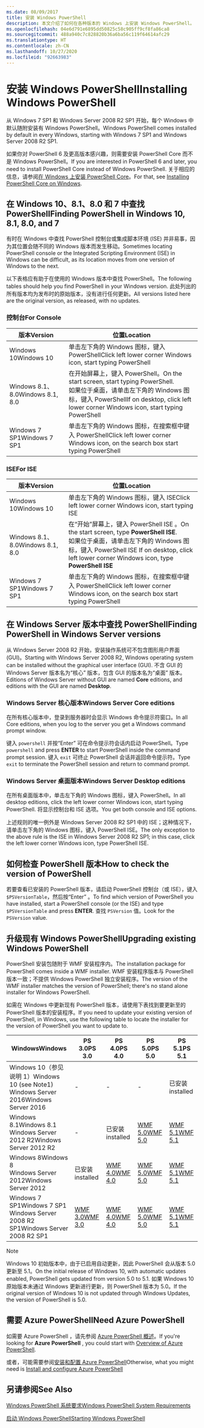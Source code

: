```yaml
---
ms.date: 08/09/2017
title: 安装 Windows PowerShell
description: 本文介绍了如何在各种版本的 Windows 上安装 Windows PowerShell。
ms.openlocfilehash: 04e6d791e6895dd50825c58c905ff9cf8fa86ca8
ms.sourcegitcommit: 488a940c7c828820b36a6ba56c119f64614afc29
ms.translationtype: HT
ms.contentlocale: zh-CN
ms.lasthandoff: 10/27/2020
ms.locfileid: "92663983"
---
```

# <a name="installing-windows-powershell"></a><span data-ttu-id="2b28e-103">安装 Windows PowerShell</span><span class="sxs-lookup"><span data-stu-id="2b28e-103">Installing Windows PowerShell</span></span>

<span data-ttu-id="2b28e-104">从 Windows 7 SP1 和 Windows Server 2008 R2 SP1 开始，每个 Windows 中默认随附安装有 Windows PowerShell。</span><span class="sxs-lookup"><span data-stu-id="2b28e-104">Windows PowerShell comes installed by default in every Windows, starting with Windows 7 SP1 and Windows Server 2008 R2 SP1.</span></span>

<span data-ttu-id="2b28e-105">如果你对 PowerShell 6 及更高版本感兴趣，则需要安装 PowerShell Core 而不是 Windows PowerShell。</span><span class="sxs-lookup"><span data-stu-id="2b28e-105">If you are interested in PowerShell 6 and later, you need to install PowerShell Core instead of Windows PowerShell.</span></span> <span data-ttu-id="2b28e-106">关于相应的信息，请参阅[在 Windows 上安装 PowerShell Core](../../install/Installing-PowerShell-Core-on-Windows.md)。</span><span class="sxs-lookup"><span data-stu-id="2b28e-106">For that, see [Installing PowerShell Core on Windows](../../install/Installing-PowerShell-Core-on-Windows.md).</span></span>

## <a name="finding-powershell-in-windows-10-81-80-and-7"></a><span data-ttu-id="2b28e-107">在 Windows 10、8.1、8.0 和 7 中查找 PowerShell</span><span class="sxs-lookup"><span data-stu-id="2b28e-107">Finding PowerShell in Windows 10, 8.1, 8.0, and 7</span></span>

<span data-ttu-id="2b28e-108">有时在 Windows 中查找 PowerShell 控制台或集成脚本环境 (ISE) 并非易事，因为其位置会随不同的 Windows 版本而发生移动。</span><span class="sxs-lookup"><span data-stu-id="2b28e-108">Sometimes locating PowerShell console or the Integrated Scripting Environment (ISE) in Windows can be difficult, as its location moves from one version of Windows to the next.</span></span>

<span data-ttu-id="2b28e-109">以下表格应有助于在使用的 Windows 版本中查找 PowerShell。</span><span class="sxs-lookup"><span data-stu-id="2b28e-109">The following tables should help you find PowerShell in your Windows version.</span></span> <span data-ttu-id="2b28e-110">此处列出的所有版本均为发布时的原始版本，没有进行任何更新。</span><span class="sxs-lookup"><span data-stu-id="2b28e-110">All versions listed here are the original version, as released, with no updates.</span></span>

### <a name="for-console"></a><span data-ttu-id="2b28e-111">控制台</span><span class="sxs-lookup"><span data-stu-id="2b28e-111">For Console</span></span>

|     <span data-ttu-id="2b28e-112">版本</span><span class="sxs-lookup"><span data-stu-id="2b28e-112">Version</span></span>      |                                                            <span data-ttu-id="2b28e-113">位置</span><span class="sxs-lookup"><span data-stu-id="2b28e-113">Location</span></span>                                                            |
| ---------------- | ------------------------------------------------------------------------------------------------------------------------------ |
| <span data-ttu-id="2b28e-114">Windows 10</span><span class="sxs-lookup"><span data-stu-id="2b28e-114">Windows 10</span></span>       | <span data-ttu-id="2b28e-115">单击左下角的 Windows 图标，键入 PowerShell</span><span class="sxs-lookup"><span data-stu-id="2b28e-115">Click left lower corner Windows icon, start typing PowerShell</span></span>                                                                  |
| <span data-ttu-id="2b28e-116">Windows 8.1、8.0</span><span class="sxs-lookup"><span data-stu-id="2b28e-116">Windows 8.1, 8.0</span></span> | <span data-ttu-id="2b28e-117">在开始屏幕上，键入 PowerShell。</span><span class="sxs-lookup"><span data-stu-id="2b28e-117">On the start screen, start typing PowerShell.</span></span><br/><span data-ttu-id="2b28e-118">如果位于桌面，请单击左下角的 Windows 图标，键入 PowerShell</span><span class="sxs-lookup"><span data-stu-id="2b28e-118">If on desktop, click left lower corner Windows icon, start typing PowerShell</span></span> |
| <span data-ttu-id="2b28e-119">Windows 7 SP1</span><span class="sxs-lookup"><span data-stu-id="2b28e-119">Windows 7 SP1</span></span>    | <span data-ttu-id="2b28e-120">单击左下角的 Windows 图标，在搜索框中键入 PowerShell</span><span class="sxs-lookup"><span data-stu-id="2b28e-120">Click left lower corner Windows icon, on the search box start typing PowerShell</span></span>                                                |

### <a name="for-ise"></a><span data-ttu-id="2b28e-121">ISE</span><span class="sxs-lookup"><span data-stu-id="2b28e-121">For ISE</span></span>

|     <span data-ttu-id="2b28e-122">版本</span><span class="sxs-lookup"><span data-stu-id="2b28e-122">Version</span></span>      |                                                            <span data-ttu-id="2b28e-123">位置</span><span class="sxs-lookup"><span data-stu-id="2b28e-123">Location</span></span>                                                            |
| ---------------- | ------------------------------------------------------------------------------------------------------------------------------ |
| <span data-ttu-id="2b28e-124">Windows 10</span><span class="sxs-lookup"><span data-stu-id="2b28e-124">Windows 10</span></span>       | <span data-ttu-id="2b28e-125">单击左下角的 Windows 图标，键入 ISE</span><span class="sxs-lookup"><span data-stu-id="2b28e-125">Click left lower corner Windows icon, start typing ISE</span></span>                                                                         |
| <span data-ttu-id="2b28e-126">Windows 8.1、8.0</span><span class="sxs-lookup"><span data-stu-id="2b28e-126">Windows 8.1, 8.0</span></span> | <span data-ttu-id="2b28e-127">在“开始”屏幕上，键入 PowerShell ISE  。</span><span class="sxs-lookup"><span data-stu-id="2b28e-127">On the start screen, type **PowerShell ISE**.</span></span><br/><span data-ttu-id="2b28e-128">如果位于桌面，请单击左下角的 Windows 图标，键入 PowerShell ISE </span><span class="sxs-lookup"><span data-stu-id="2b28e-128">If on desktop, click left lower corner Windows icon, type **PowerShell ISE**</span></span> |
| <span data-ttu-id="2b28e-129">Windows 7 SP1</span><span class="sxs-lookup"><span data-stu-id="2b28e-129">Windows 7 SP1</span></span>    | <span data-ttu-id="2b28e-130">单击左下角的 Windows 图标，在搜索框中键入 PowerShell</span><span class="sxs-lookup"><span data-stu-id="2b28e-130">Click left lower corner Windows icon, on the search box start typing PowerShell</span></span>                                                |

## <a name="finding-powershell-in-windows-server-versions"></a><span data-ttu-id="2b28e-131">在 Windows Server 版本中查找 PowerShell</span><span class="sxs-lookup"><span data-stu-id="2b28e-131">Finding PowerShell in Windows Server versions</span></span>

<span data-ttu-id="2b28e-132">从 Windows Server 2008 R2 开始，安装操作系统可不包含图形用户界面 (GUI)。</span><span class="sxs-lookup"><span data-stu-id="2b28e-132">Starting with Windows Server 2008 R2, Windows operating system can be installed without the graphical user interface (GUI).</span></span> <span data-ttu-id="2b28e-133">不含 GUI 的 Windows Server 版本名为“核心”  版本，包含 GUI 的版本名为“桌面”  版本。</span><span class="sxs-lookup"><span data-stu-id="2b28e-133">Editions of Windows Server without GUI are named **Core** editions, and editions with the GUI are named **Desktop**.</span></span>

### <a name="windows-server-core-editions"></a><span data-ttu-id="2b28e-134">Windows Server 核心版本</span><span class="sxs-lookup"><span data-stu-id="2b28e-134">Windows Server Core editions</span></span>

<span data-ttu-id="2b28e-135">在所有核心版本中，登录到服务器时会显示 Windows 命令提示符窗口。</span><span class="sxs-lookup"><span data-stu-id="2b28e-135">In all Core editions, when you log to the server you get a Windows command prompt window.</span></span>

<span data-ttu-id="2b28e-136">键入 `powershell` 并按“Enter”  可在命令提示符会话内启动 PowerShell。</span><span class="sxs-lookup"><span data-stu-id="2b28e-136">Type `powershell` and press **ENTER** to start PowerShell inside the command prompt session.</span></span> <span data-ttu-id="2b28e-137">键入 `exit` 可终止 PowerShell 会话并返回命令提示符。</span><span class="sxs-lookup"><span data-stu-id="2b28e-137">Type `exit` to terminate the PowerShell session and return to command prompt.</span></span>

### <a name="windows-server-desktop-editions"></a><span data-ttu-id="2b28e-138">Windows Server 桌面版本</span><span class="sxs-lookup"><span data-stu-id="2b28e-138">Windows Server Desktop editions</span></span>

<span data-ttu-id="2b28e-139">在所有桌面版本中，单击左下角的 Windows 图标，键入 PowerShell。</span><span class="sxs-lookup"><span data-stu-id="2b28e-139">In all desktop editions, click the left lower corner Windows icon, start typing PowerShell.</span></span> <span data-ttu-id="2b28e-140">将显示控制台和 ISE 选项。</span><span class="sxs-lookup"><span data-stu-id="2b28e-140">You get both console and ISE options.</span></span>

<span data-ttu-id="2b28e-141">上述规则的唯一例外是 Windows Server 2008 R2 SP1 中的 ISE；这种情况下，请单击左下角的 Windows 图标，键入 PowerShell ISE。</span><span class="sxs-lookup"><span data-stu-id="2b28e-141">The only exception to the above rule is the ISE in Windows Server 2008 R2 SP1; in this case, click the left lower corner Windows icon, type PowerShell ISE.</span></span>

## <a name="how-to-check-the-version-of-powershell"></a><span data-ttu-id="2b28e-142">如何检查 PowerShell 版本</span><span class="sxs-lookup"><span data-stu-id="2b28e-142">How to check the version of PowerShell</span></span>

<span data-ttu-id="2b28e-143">若要查看已安装的 PowerShell 版本，请启动 PowerShell 控制台（或 ISE），键入 `$PSVersionTable`，然后按“Enter”  。</span><span class="sxs-lookup"><span data-stu-id="2b28e-143">To find which version of PowerShell you have installed, start a PowerShell console (or the ISE) and type `$PSVersionTable` and press **ENTER**.</span></span> <span data-ttu-id="2b28e-144">查找 `PSVersion` 值。</span><span class="sxs-lookup"><span data-stu-id="2b28e-144">Look for the `PSVersion` value.</span></span>

## <a name="upgrading-existing-windows-powershell"></a><span data-ttu-id="2b28e-145">升级现有 Windows PowerShell</span><span class="sxs-lookup"><span data-stu-id="2b28e-145">Upgrading existing Windows PowerShell</span></span>

<span data-ttu-id="2b28e-146">PowerShell 安装包随附于 WMF 安装程序内。</span><span class="sxs-lookup"><span data-stu-id="2b28e-146">The installation package for PowerShell comes inside a WMF installer.</span></span> <span data-ttu-id="2b28e-147">WMF 安装程序版本与 PowerShell 版本一致；不提供 Windows PowerShell 独立安装程序。</span><span class="sxs-lookup"><span data-stu-id="2b28e-147">The version of the WMF installer matches the version of PowerShell; there's no stand alone installer for Windows PowerShell.</span></span>

<span data-ttu-id="2b28e-148">如需在 Windows 中更新现有 PowerShell 版本，请使用下表找到要更新至的 PowerShell 版本的安装程序。</span><span class="sxs-lookup"><span data-stu-id="2b28e-148">If you need to update your existing version of PowerShell, in Windows, use the following table to locate the installer for the version of PowerShell you want to update to.</span></span>

|                    <span data-ttu-id="2b28e-149">Windows</span><span class="sxs-lookup"><span data-stu-id="2b28e-149">Windows</span></span>                     |                                  <span data-ttu-id="2b28e-150">PS 3.0</span><span class="sxs-lookup"><span data-stu-id="2b28e-150">PS 3.0</span></span>                                   |                                  <span data-ttu-id="2b28e-151">PS 4.0</span><span class="sxs-lookup"><span data-stu-id="2b28e-151">PS 4.0</span></span>                                   |                                  <span data-ttu-id="2b28e-152">PS 5.0</span><span class="sxs-lookup"><span data-stu-id="2b28e-152">PS 5.0</span></span>                                   |                                  <span data-ttu-id="2b28e-153">PS 5.1</span><span class="sxs-lookup"><span data-stu-id="2b28e-153">PS 5.1</span></span>                                   |
| ---------------------------------------------- | ------------------------------------------------------------------------- | ------------------------------------------------------------------------- | ------------------------------------------------------------------------- | ------------------------------------------------------------------------- |
| <span data-ttu-id="2b28e-154">Windows 10（参见说明 1）</span><span class="sxs-lookup"><span data-stu-id="2b28e-154">Windows 10 (see Note1)</span></span><br/><span data-ttu-id="2b28e-155">Windows Server 2016</span><span class="sxs-lookup"><span data-stu-id="2b28e-155">Windows Server 2016</span></span> | -                                                                         | -                                                                         | -                                                                         | <span data-ttu-id="2b28e-156">已安装</span><span class="sxs-lookup"><span data-stu-id="2b28e-156">installed</span></span>                                                                 |
| <span data-ttu-id="2b28e-157">Windows 8.1</span><span class="sxs-lookup"><span data-stu-id="2b28e-157">Windows 8.1</span></span><br/><span data-ttu-id="2b28e-158">Windows Server 2012 R2</span><span class="sxs-lookup"><span data-stu-id="2b28e-158">Windows Server 2012 R2</span></span>         | -                                                                         | <span data-ttu-id="2b28e-159">已安装</span><span class="sxs-lookup"><span data-stu-id="2b28e-159">installed</span></span>                                                                 | [<span data-ttu-id="2b28e-160">WMF 5.0</span><span class="sxs-lookup"><span data-stu-id="2b28e-160">WMF 5.0</span></span>](https://www.microsoft.com/download/details.aspx?id=50395) | [<span data-ttu-id="2b28e-161">WMF 5.1</span><span class="sxs-lookup"><span data-stu-id="2b28e-161">WMF 5.1</span></span>](https://www.microsoft.com/download/details.aspx?id=54616) |
| <span data-ttu-id="2b28e-162">Windows 8</span><span class="sxs-lookup"><span data-stu-id="2b28e-162">Windows 8</span></span><br/><span data-ttu-id="2b28e-163">Windows Server 2012</span><span class="sxs-lookup"><span data-stu-id="2b28e-163">Windows Server 2012</span></span>              | <span data-ttu-id="2b28e-164">已安装</span><span class="sxs-lookup"><span data-stu-id="2b28e-164">installed</span></span>                                                                 | [<span data-ttu-id="2b28e-165">WMF 4.0</span><span class="sxs-lookup"><span data-stu-id="2b28e-165">WMF 4.0</span></span>](https://www.microsoft.com/download/details.aspx?id=40855) | [<span data-ttu-id="2b28e-166">WMF 5.0</span><span class="sxs-lookup"><span data-stu-id="2b28e-166">WMF 5.0</span></span>](https://www.microsoft.com/download/details.aspx?id=50395) | [<span data-ttu-id="2b28e-167">WMF 5.1</span><span class="sxs-lookup"><span data-stu-id="2b28e-167">WMF 5.1</span></span>](https://www.microsoft.com/download/details.aspx?id=54616) |
| <span data-ttu-id="2b28e-168">Windows 7 SP1</span><span class="sxs-lookup"><span data-stu-id="2b28e-168">Windows 7 SP1</span></span><br/><span data-ttu-id="2b28e-169">Windows Server 2008 R2 SP1</span><span class="sxs-lookup"><span data-stu-id="2b28e-169">Windows Server 2008 R2 SP1</span></span>   | [<span data-ttu-id="2b28e-170">WMF 3.0</span><span class="sxs-lookup"><span data-stu-id="2b28e-170">WMF 3.0</span></span>](https://www.microsoft.com/download/details.aspx?id=34595) | [<span data-ttu-id="2b28e-171">WMF 4.0</span><span class="sxs-lookup"><span data-stu-id="2b28e-171">WMF 4.0</span></span>](https://www.microsoft.com/download/details.aspx?id=40855) | [<span data-ttu-id="2b28e-172">WMF 5.0</span><span class="sxs-lookup"><span data-stu-id="2b28e-172">WMF 5.0</span></span>](https://www.microsoft.com/download/details.aspx?id=50395) | [<span data-ttu-id="2b28e-173">WMF 5.1</span><span class="sxs-lookup"><span data-stu-id="2b28e-173">WMF 5.1</span></span>](https://www.microsoft.com/download/details.aspx?id=54616) |

> [!NOTE]
> <span data-ttu-id="2b28e-174">Windows 10 初始版本中，由于已启用自动更新，因此 PowerShell 会从版本 5.0 更新至 5.1。</span><span class="sxs-lookup"><span data-stu-id="2b28e-174">On the initial release of Windows 10, with automatic updates enabled, PowerShell gets updated from version 5.0 to 5.1.</span></span> <span data-ttu-id="2b28e-175">如果 Windows 10 原始版本未通过 Windows 更新进行更新，则 PowerShell 版本为 5.0。</span><span class="sxs-lookup"><span data-stu-id="2b28e-175">If the original version of Windows 10 is not updated through Windows Updates, the version of PowerShell is 5.0.</span></span>

## <a name="need-azure-powershell"></a><span data-ttu-id="2b28e-176">需要 Azure PowerShell</span><span class="sxs-lookup"><span data-stu-id="2b28e-176">Need Azure PowerShell</span></span>

<span data-ttu-id="2b28e-177">如需要 Azure PowerShell  ，请先参阅 [Azure PowerShell 概述](/powershell/azure/overview)。</span><span class="sxs-lookup"><span data-stu-id="2b28e-177">If you're looking for **Azure PowerShell** , you could start with [Overview of Azure PowerShell](/powershell/azure/overview).</span></span>

<span data-ttu-id="2b28e-178">或者，可能需要参阅[安装和配置 Azure PowerShell](/powershell/azure/install-az-ps)</span><span class="sxs-lookup"><span data-stu-id="2b28e-178">Otherwise, what you might need is [Install and configure Azure PowerShell](/powershell/azure/install-az-ps)</span></span>

## <a name="see-also"></a><span data-ttu-id="2b28e-179">另请参阅</span><span class="sxs-lookup"><span data-stu-id="2b28e-179">See Also</span></span>

[<span data-ttu-id="2b28e-180">Windows PowerShell 系统要求</span><span class="sxs-lookup"><span data-stu-id="2b28e-180">Windows PowerShell System Requirements</span></span>](Windows-PowerShell-System-Requirements.md)

[<span data-ttu-id="2b28e-181">启动 Windows PowerShell</span><span class="sxs-lookup"><span data-stu-id="2b28e-181">Starting Windows PowerShell</span></span>](../Starting-Windows-PowerShell.md)
